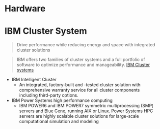 # Hardware

# IBM Cluster System

> Drive performance while reducing energy and space with integrated cluster solutions

> IBM offers two families of cluster systems and a full portfolio of software to optimize performance and manageability. [IBM Cluster systems](http://www-03.ibm.com/systems/clusters/hardware.html)

- IBM Intelligent Cluster
  - An integrated, factory-built and -tested cluster solution with comprehensive warranty service for all cluster components including third-party options.
- IBM Power Systems high performance computing
  - IBM POWER6 and IBM POWER7 symmetric multiprocessing (SMP) servers and Blue Gene, running AIX or Linux. Power Systems HPC servers are highly scalable cluster solutions for large-scale computational simulation and modeling